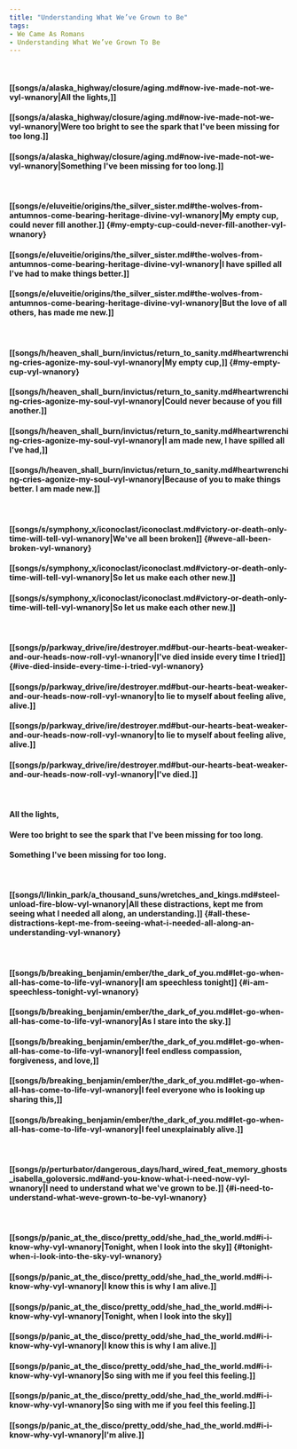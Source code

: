 ```yaml
---
title: "Understanding What We’ve Grown to Be"
tags:
- We Came As Romans
- Understanding What We’ve Grown To Be
---
```

&nbsp;
#### [[songs/a/alaska_highway/closure/aging.md#now-ive-made-not-we-vyl-wnanory|All the lights,]]
#### [[songs/a/alaska_highway/closure/aging.md#now-ive-made-not-we-vyl-wnanory|Were too bright to see the spark that I've been missing for too long.]]
#### [[songs/a/alaska_highway/closure/aging.md#now-ive-made-not-we-vyl-wnanory|Something I've been missing for too long.]]
&nbsp;
#### [[songs/e/eluveitie/origins/the_silver_sister.md#the-wolves-from-antumnos-come-bearing-heritage-divine-vyl-wnanory|My empty cup, could never fill another.]] {#my-empty-cup-could-never-fill-another-vyl-wnanory}
#### [[songs/e/eluveitie/origins/the_silver_sister.md#the-wolves-from-antumnos-come-bearing-heritage-divine-vyl-wnanory|I have spilled all I've had to make things better.]]
#### [[songs/e/eluveitie/origins/the_silver_sister.md#the-wolves-from-antumnos-come-bearing-heritage-divine-vyl-wnanory|But the love of all others, has made me new.]]
&nbsp;
#### [[songs/h/heaven_shall_burn/invictus/return_to_sanity.md#heartwrenching-cries-agonize-my-soul-vyl-wnanory|My empty cup,]] {#my-empty-cup-vyl-wnanory}
#### [[songs/h/heaven_shall_burn/invictus/return_to_sanity.md#heartwrenching-cries-agonize-my-soul-vyl-wnanory|Could never because of you fill another.]]
#### [[songs/h/heaven_shall_burn/invictus/return_to_sanity.md#heartwrenching-cries-agonize-my-soul-vyl-wnanory|I am made new, I have spilled all I've had,]]
#### [[songs/h/heaven_shall_burn/invictus/return_to_sanity.md#heartwrenching-cries-agonize-my-soul-vyl-wnanory|Because of you to make things better. I am made new.]]
&nbsp;
#### [[songs/s/symphony_x/iconoclast/iconoclast.md#victory-or-death-only-time-will-tell-vyl-wnanory|We've all been broken]] {#weve-all-been-broken-vyl-wnanory}
#### [[songs/s/symphony_x/iconoclast/iconoclast.md#victory-or-death-only-time-will-tell-vyl-wnanory|So let us make each other new.]]
#### [[songs/s/symphony_x/iconoclast/iconoclast.md#victory-or-death-only-time-will-tell-vyl-wnanory|So let us make each other new.]]
&nbsp;
#### [[songs/p/parkway_drive/ire/destroyer.md#but-our-hearts-beat-weaker-and-our-heads-now-roll-vyl-wnanory|I've died inside every time I tried]] {#ive-died-inside-every-time-i-tried-vyl-wnanory}
#### [[songs/p/parkway_drive/ire/destroyer.md#but-our-hearts-beat-weaker-and-our-heads-now-roll-vyl-wnanory|to lie to myself about feeling alive, alive.]]
#### [[songs/p/parkway_drive/ire/destroyer.md#but-our-hearts-beat-weaker-and-our-heads-now-roll-vyl-wnanory|to lie to myself about feeling alive, alive.]]
#### [[songs/p/parkway_drive/ire/destroyer.md#but-our-hearts-beat-weaker-and-our-heads-now-roll-vyl-wnanory|I've died.]]
&nbsp;
#### All the lights,
#### Were too bright to see the spark that I've been missing for too long.
#### Something I've been missing for too long.
&nbsp;
#### [[songs/l/linkin_park/a_thousand_suns/wretches_and_kings.md#steel-unload-fire-blow-vyl-wnanory|All these distractions, kept me from seeing what I needed all along, an understanding.]] {#all-these-distractions-kept-me-from-seeing-what-i-needed-all-along-an-understanding-vyl-wnanory}
&nbsp;
#### [[songs/b/breaking_benjamin/ember/the_dark_of_you.md#let-go-when-all-has-come-to-life-vyl-wnanory|I am speechless tonight]] {#i-am-speechless-tonight-vyl-wnanory}
#### [[songs/b/breaking_benjamin/ember/the_dark_of_you.md#let-go-when-all-has-come-to-life-vyl-wnanory|As I stare into the sky.]]
#### [[songs/b/breaking_benjamin/ember/the_dark_of_you.md#let-go-when-all-has-come-to-life-vyl-wnanory|I feel endless compassion, forgiveness, and love,]]
#### [[songs/b/breaking_benjamin/ember/the_dark_of_you.md#let-go-when-all-has-come-to-life-vyl-wnanory|I feel everyone who is looking up sharing this,]]
#### [[songs/b/breaking_benjamin/ember/the_dark_of_you.md#let-go-when-all-has-come-to-life-vyl-wnanory|I feel unexplainably alive.]]
&nbsp;
#### [[songs/p/perturbator/dangerous_days/hard_wired_feat_memory_ghosts_isabella_goloversic.md#and-you-know-what-i-need-now-vyl-wnanory|I need to understand what we've grown to be.]] {#i-need-to-understand-what-weve-grown-to-be-vyl-wnanory}
&nbsp;
#### [[songs/p/panic_at_the_disco/pretty_odd/she_had_the_world.md#i-i-know-why-vyl-wnanory|Tonight, when I look into the sky]] {#tonight-when-i-look-into-the-sky-vyl-wnanory}
#### [[songs/p/panic_at_the_disco/pretty_odd/she_had_the_world.md#i-i-know-why-vyl-wnanory|I know this is why I am alive.]]
#### [[songs/p/panic_at_the_disco/pretty_odd/she_had_the_world.md#i-i-know-why-vyl-wnanory|Tonight, when I look into the sky]]
#### [[songs/p/panic_at_the_disco/pretty_odd/she_had_the_world.md#i-i-know-why-vyl-wnanory|I know this is why I am alive.]]
#### [[songs/p/panic_at_the_disco/pretty_odd/she_had_the_world.md#i-i-know-why-vyl-wnanory|So sing with me if you feel this feeling.]]
#### [[songs/p/panic_at_the_disco/pretty_odd/she_had_the_world.md#i-i-know-why-vyl-wnanory|So sing with me if you feel this feeling.]]
#### [[songs/p/panic_at_the_disco/pretty_odd/she_had_the_world.md#i-i-know-why-vyl-wnanory|I'm alive.]]
